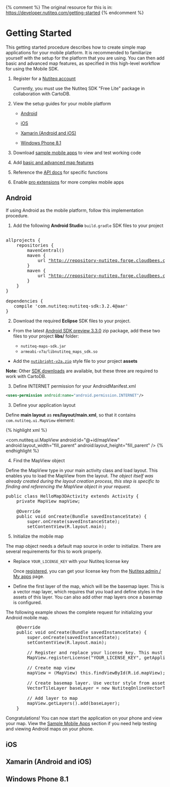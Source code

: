 {% comment %}
The original resource for this is in:
https://developer.nutiteq.com/getting-started
{% endcomment %}

# Getting Started

This getting started procedure describes how to create simple map applications for your mobile platform. It is recommended to familiarize yourself with the setup for the platform that you are using. You can then add basic and advanced map features, as specified in this high-level workflow for using the Mobile SDK. 

1. Register for a [Nutiteq account](https://developer.nutiteq.com/)

	Currently, you must use the Nutiteq SDK "Free Lite" package in collaboration with CartoDB.

2. View the setup guides for your mobile platform
	
	- [Android](#android)

	- [iOS](/cartodb-platform/mobilesdk/mobilesdk-getting-started/getting-started/ios/)

	- [Xamarin (Android and iOS)](/cartodb-platform/mobilesdk/mobilesdk-getting-started/getting-started/xamarin/)

	- [Windows Phone 8.1](/cartodb-platform/mobilesdk/mobilesdk-getting-started/getting-started/windows-phone/)

3. Download [sample mobile apps](http://localhost:9000/cartodb-platform/mobilesdk/sampleapps/#sample-apps) to view and test working code

4. Add [basic and advanced map features](http://localhost:9000/cartodb-platform/mobilesdk/mobilesdk-guides/#guides)

5. Reference the [API docs](http://localhost:9000/cartodb-platform/mobilesdk/api/#api-references) for specific functions

6. Enable [pro extensions](http://localhost:9000/cartodb-platform/mobilesdk/proextensions/#pro-extensions) for more complex mobile apps

## Android

If using Android as the mobile platform, follow this implementation procedure.

1) Add the following **Android Studio** `build.gradle` SDK files to your project

<pre class="brush: xml" >

allprojects {
    repositories {
        mavenCentral()
        maven {
            url <a href="http://repository-nutiteq.forge.cloudbees.com/release/" target="_blank">"http://repository-nutiteq.forge.cloudbees.com/release/"</a>
        }
        maven {
            url <a href="http://repository-nutiteq.forge.cloudbees.com/snapshot/" target="_blank">"http://repository-nutiteq.forge.cloudbees.com/snapshot/"</a>
        }
    }
}

dependencies {
   compile 'com.nutiteq:nutiteq-sdk:3.2.4@aar'
}
</pre>

2) Download the required **Eclipse** SDK files to your project. 

- From the latest [Android SDK preview 3.3.0](https://nutifront.s3.amazonaws.com/sdk_snapshots/sdk3-android-build-153-bc0defef6c65e89d571d02bb7869f2703982d977.zip) zip package, add these two files to your project **libs/** folder:

    - `nutiteq-maps-sdk.jar`
    - `armeabi-v7a/libnutiteq_maps_sdk.so`

- Add the [`nutibright-v2a.zip`](https://nutifront.s3.amazonaws.com/releases/nutibright-v2a.zip) style file to your project **assets** 

**Note:** Other [SDK downloads](https://developer.nutiteq.com/downloads) are available, but these three are required to work with CartoDB.
 
3) Define INTERNET permission for your AndroidManifest.xml

```xml
<uses-permission android:name="android.permission.INTERNET"/>
```

3) Define your application layout

Define **main layout** as **res/layout/main.xml**, so that it contains `com.nutiteq.ui.MapView` element:

{% highlight xml %}
<?xml version="1.0" encoding="utf-8"?>
<LinearLayout xmlns:android="http://schemas.android.com/apk/res/android"
    xmlns:tools="http://schemas.android.com/tools"
    android:layout_width="fill_parent"
    android:layout_height="fill_parent"
    android:orientation="vertical" >
   <com.nutiteq.ui.MapView
    android:id="@+id/mapView"
    android:layout_width="fill_parent" 
    android:layout_height="fill_parent" 
    />
</LinearLayout>
{% endhighlight %}

4) Find the MapView object

Define the MapView type in your main activity class and load layout. This enables you to load the MapView from the layout. _The object itself was already created during the layout creation process, this step is specific to finding and referencing the MapView object in your request._

<pre class="brush: java">public class HelloMap3DActivity extends Activity {
    private MapView mapView;

    @Override
    public void onCreate(Bundle savedInstanceState) {
        super.onCreate(savedInstanceState);
        setContentView(R.layout.main);
</pre>

5) Initialize the mobile map

The map object needs a default map source in order to initialize. There are several requirements for this to work properly.

- Replace `YOUR_LICENSE_KEY` with your Nutiteq license key

    Once [registered](#getting-started), you can get your license key from the [Nutiteq admin / My apps](https://developer.nutiteq.com/login) page.

- Define the first layer of the map, which will be the basemap layer. This is a vector map layer, which requires that you load and define styles in the assets of this layer. You can also add other map layers once a basemap is configured.

The following example shows the complete request for initializing your Android mobile map.

<pre class="brush: java">
    @Override
    public void onCreate(Bundle savedInstanceState) {
        super.onCreate(savedInstanceState);
        setContentView(R.layout.main);

        // Register and replace your license key. This must be done before using MapView!
        MapView.registerLicense("YOUR_LICENSE_KEY", getApplicationContext());
 
        // Create map view 
        mapView = (MapView) this.findViewById(R.id.mapView);
 
        // Create basemap layer. Use vector style from assets
        VectorTileLayer baseLayer = new NutiteqOnlineVectorTileLayer("nutibright-v2a.zip");
 
        // Add layer to map
        mapView.getLayers().add(baseLayer);
    }
</pre>

Congratulations! You can now start the application on your phone and view your map. View the [Sample Mobile Apps](/cartodb-platform/mobilesdk/sampleapps/#sample-apps) section if you need help testing and viewing Android maps on your phone.

## iOS

## Xamarin (Android and iOS)

## Windows Phone 8.1


 
